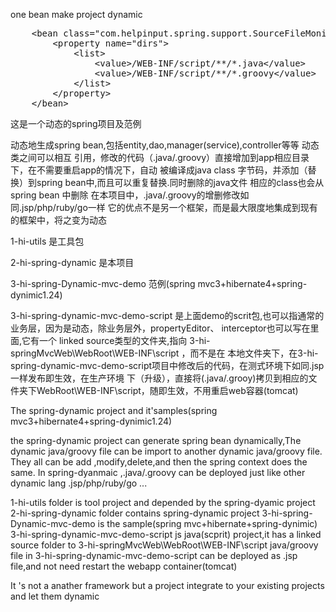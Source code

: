 ﻿ one bean make project dynamic
 <pre>
    &lt;bean class="com.helpinput.spring.support.SourceFileMonitorListener"&gt;
        &lt;property name="dirs"&gt;
            &lt;list&gt;
                &lt;value&gt;/WEB-INF/script/&#42;&#42;/&#42;.java&lt;/value&gt;
                &lt;value&gt;/WEB-INF/script/&#42;&#42;/&#42;.groovy&lt;/value&gt;
            &lt;/list&gt;
        &lt;/property&gt;
    &lt;/bean&gt;
</pre>    
 

这是一个动态的spring项目及范例

动态地生成spring bean,包括entity,dao,manager(service),controller等等 动态类之间可以相互
引用，修改的代码（.java/.groovy）直接增加到app相应目录下，在不需要重启app的情况下，自动
被编译成java class 字节码，并添加（替换）到spring bean中,而且可以重复替换.同时删除的java文件
相应的class也会从spring bean 中删除
在本项目中，.java/.groovy的增删修改如同.jsp/php/ruby/go一样
它的优点不是另一个框架，而是最大限度地集成到现有的框架中，将之变为动态

1-hi-utils 是工具包

2-hi-spring-dynamic 是本项目

3-hi-spring-Dynamic-mvc-demo 范例(spring mvc3+hibernate4+spring-dynimic1.24)

3-hi-spring-dynamic-mvc-demo-script 是上面demo的scrit包,也可以指通常的业务层，因为是动态，除业务层外，propertyEditor、
interceptor也可以写在里面,它有一个 linked source类型的文件夹,指向 3-hi-springMvcWeb\WebRoot\WEB-INF\script ，而不是在
本地文件夹下，在3-hi-spring-dynamic-mvc-demo-script项目中修改后的代码，在测式环境下如同.jsp一样发布即生效，在生产环境
下（升级），直接将(.java/.grooy)拷贝到相应的文件夹下WebRoot\WEB-INF\script，随即生效，不用重启web容器(tomcat)

The spring-dynamic project and it'samples(spring mvc3+hibernate4+spring-dynimic1.24)
 
the spring-dynamic project can generate spring bean dynamically,The dynamic java/groovy file can be 
import to another dynamic java/groovy file. They all can be add ,modify,delete,and then the spring context does
the same.
In spring-dyanmaic ,.java/.groovy can be deployed just like other dynamic lang .jsp/php/ruby/go ...

1-hi-utils folder is tool project and depended by the spring-dyamic project
2-hi-spring-dynamic folder contains spring-dynamic project
3-hi-spring-Dynamic-mvc-demo is the sample(spring mvc+hibernate+spring-dynimic)
3-hi-spring-dynamic-mvc-demo-script js java(scprit) project,it has a linked source folder to 3-hi-springMvcWeb\WebRoot\WEB-INF\script
java/groovy file in 3-hi-spring-dynamic-mvc-demo-script can be deployed as .jsp file,and not need restart the webapp container(tomcat) 

It 's not a anather framework but a project integrate to your existing projects and let them dynamic
